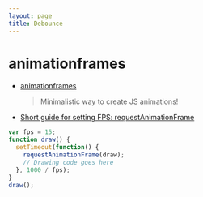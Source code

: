 ```yaml
---
layout: page
title: Debounce
---
```


# animationframes

- [animationframes](https://github.com/pakastin/animationframes)

  > Minimalistic way to create JS animations!

- [Short guide for setting FPS: requestAnimationFrame](http://creativejs.com/resources/requestanimationframe/)

```js
var fps = 15;
function draw() {
  setTimeout(function() {
    requestAnimationFrame(draw);
    // Drawing code goes here
  }, 1000 / fps);
}
draw();
```
